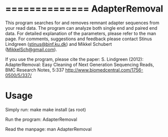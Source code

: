 ==============
AdapterRemoval
==============

This program searches for and removes remnant adapter sequences from your read data.  The program can analyze both single end and paired end data.  For detailed explanation of the parameters, please refer to the man page.  For comments, suggestions  and feedback please contact Stinus Lindgreen (stinus@binf.ku.dk) and Mikkel Schubert (MikkelSch@gmail.com).

If you use the program, please cite the paper:
    S. Lindgreen (2012): AdapterRemoval: Easy Cleaning of Next Generation Sequencing Reads, BMC Research Notes, 5:337
    http://www.biomedcentral.com/1756-0500/5/337/



Usage
=====

Simply run:
make
make install (as root)

Run the program:
AdapterRemoval

Read the manpage:
man AdapterRemoval
